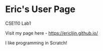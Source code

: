 # Eric's User Page
CSE110 Lab1

Visit my page here - https://ericljin.github.io/ 

I like programming in Scratch!
